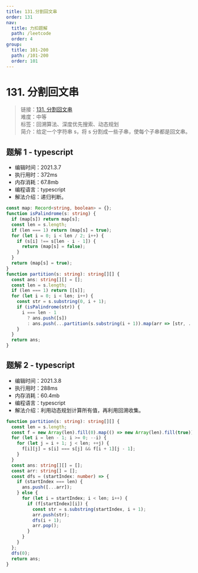 ```yaml
---
title: 131.分割回文串
order: 131
nav:
  title: 力扣题解
  path: /leetcode
  order: 4
group:
  title: 101-200
  path: /101-200
  order: 101
---
```


# 131. 分割回文串

> 链接：[131. 分割回文串](https://leetcode-cn.com/problems/palindrome-partitioning/)  
> 难度：中等  
> 标签：回溯算法、深度优先搜索、动态规划  
> 简介：给定一个字符串 s，将 s 分割成一些子串，使每个子串都是回文串。

## 题解 1 - typescript

- 编辑时间：2021.3.7
- 执行用时：372ms
- 内存消耗：67.8mb
- 编程语言：typescript
- 解法介绍：递归判断。

```typescript
const map: Record<string, boolean> = {};
function isPalindrome(s: string) {
  if (map[s]) return map[s];
  const len = s.length;
  if (len === 1) return (map[s] = true);
  for (let i = 0; i < len / 2; i++) {
    if (s[i] !== s[len - i - 1]) {
      return (map[s] = false);
    }
  }
  return (map[s] = true);
}
function partition(s: string): string[][] {
  const ans: string[][] = [];
  const len = s.length;
  if (len === 1) return [[s]];
  for (let i = 0; i < len; i++) {
    const str = s.substring(0, i + 1);
    if (isPalindrome(str)) {
      i === len - 1
        ? ans.push([s])
        : ans.push(...partition(s.substring(i + 1)).map(arr => [str, ...arr]));
    }
  }
  return ans;
}
```

## 题解 2 - typescript

- 编辑时间：2021.3.8
- 执行用时：288ms
- 内存消耗：60.4mb
- 编程语言：typescript
- 解法介绍：利用动态规划计算所有值，再利用回溯收集。

```typescript
function partition(s: string): string[][] {
  const len = s.length;
  const f = new Array(len).fill(0).map(() => new Array(len).fill(true));
  for (let i = len - 1; i >= 0; --i) {
    for (let j = i + 1; j < len; ++j) {
      f[i][j] = s[i] === s[j] && f[i + 1][j - 1];
    }
  }
  const ans: string[][] = [];
  const arr: string[] = [];
  const dfs = (startIndex: number) => {
    if (startIndex === len) {
      ans.push([...arr]);
    } else {
      for (let i = startIndex; i < len; i++) {
        if (f[startIndex][i]) {
          const str = s.substring(startIndex, i + 1);
          arr.push(str);
          dfs(i + 1);
          arr.pop();
        }
      }
    }
  };
  dfs(0);
  return ans;
}
```
